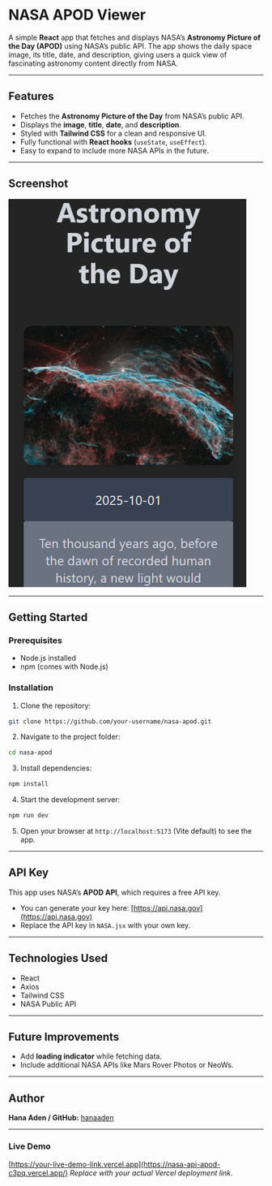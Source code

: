 
# NASA APOD Viewer

A simple **React** app that fetches and displays NASA’s **Astronomy Picture of the Day (APOD)** using NASA’s public API. The app shows the daily space image, its title, date, and description, giving users a quick view of fascinating astronomy content directly from NASA.

---

## Features

- Fetches the **Astronomy Picture of the Day** from NASA’s public API.  
- Displays the **image**, **title**, **date**, and **description**.  
- Styled with **Tailwind CSS** for a clean and responsive UI.  
- Fully functional with **React hooks** (`useState`, `useEffect`).  
- Easy to expand to include more NASA APIs in the future.

---

## Screenshot

![Screenshot](/public/image.png)  


---

## Getting Started

### Prerequisites
- Node.js installed  
- npm (comes with Node.js)  

### Installation
1. Clone the repository:  
```bash
git clone https://github.com/your-username/nasa-apod.git
````

2. Navigate to the project folder:

```bash
cd nasa-apod
```

3. Install dependencies:

```bash
npm install
```

4. Start the development server:

```bash
npm run dev
```

5. Open your browser at `http://localhost:5173` (Vite default) to see the app.

---

## API Key

This app uses NASA’s **APOD API**, which requires a free API key.

* You can generate your key here: [https://api.nasa.gov](https://api.nasa.gov)
* Replace the API key in `NASA.jsx` with your own key.

---

## Technologies Used

* React
* Axios
* Tailwind CSS
* NASA Public API

---

## Future Improvements

* Add **loading indicator** while fetching data.
* Include additional NASA APIs like Mars Rover Photos or NeoWs.

---

## Author

**Hana Aden / GitHub:** [hanaaden](https://github.com/hanaaden/)

---

### Live Demo

[https://your-live-demo-link.vercel.app](https://nasa-api-apod-c3pq.vercel.app/)
*Replace with your actual Vercel deployment link.*


